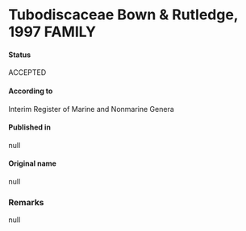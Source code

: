 Tubodiscaceae Bown & Rutledge, 1997 FAMILY
=======

#### Status
ACCEPTED

#### According to
Interim Register of Marine and Nonmarine Genera

#### Published in
null

#### Original name
null

### Remarks
null